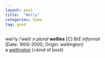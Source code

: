 ```yaml
---
layout: post
title:  "Welly"
categories: home
tag: good
---
```

<DIV style="MARGIN: 0px 0px 5px">wel<B>·</B>ly /ˈweli/ <I>n</I> <I>plural</I> <B>wellies</B> [C] <I>BrE informal</I> <BR>[Date: 1900-2000; Origin: wellington]<BR>a <A href="{{ site.baseurl }}/wellington"><U>wellington</U></A> (=kind of boot)</DIV>
